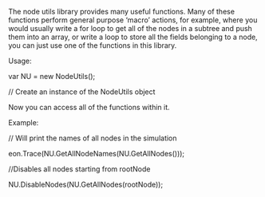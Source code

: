 
The node utils library provides many useful functions. Many of these functions  perform general purpose ‘macro’ actions, for example, where you would usually write a for loop to get all of the nodes in a subtree and push them into an array, or write a loop to store all the fields belonging to a node, you can just use one of the functions in this library.

Usage:

var NU = new NodeUtils(); 

// Create an instance of the NodeUtils object

Now you can access all of the functions within it.

Example:

// Will print the names of all nodes in the simulation

eon.Trace(NU.GetAllNodeNames(NU.GetAllNodes()));

//Disables all nodes starting from rootNode

NU.DisableNodes(NU.GetAllNodes(rootNode));
